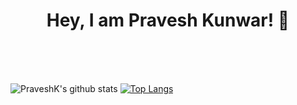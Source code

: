 <div align="center">
  <h1>
    <b>
Hey, I am Pravesh Kunwar! 👋
    </b>
</h1>
</div>
<br><br><br>


![PraveshK's github stats](https://github-readme-stats.vercel.app/api?username=PraveshKunwar&show_icons=true&theme=radical)
[![Top Langs](https://github-readme-stats.vercel.app/api/top-langs/?username=PraveshKunwar)](https://github.com/anuraghazra/github-readme-stats)

